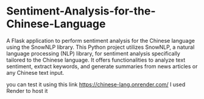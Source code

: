 # Sentiment-Analysis-for-the-Chinese-Language

 A Flask application to perform sentiment analysis for the Chinese language using the SnowNLP library. This Python project utilizes SnowNLP, a natural language processing (NLP) library, for sentiment analysis specifically tailored to the Chinese language. It offers functionalities to analyze text sentiment, extract keywords, and generate summaries from news articles or any Chinese text input. 

you can test it using this link https://chinese-lang.onrender.com/
I used Render to host it 
